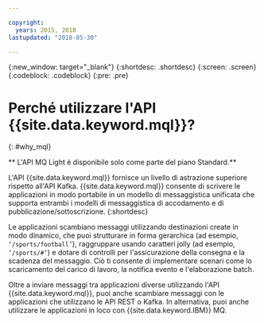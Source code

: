 ```yaml
---

copyright:
  years: 2015, 2018
lastupdated: "2018-05-30"

---
```


{:new_window: target="_blank"}
{:shortdesc: .shortdesc}
{:screen: .screen}
{:codeblock: .codeblock}
{:pre: .pre}

# Perché utilizzare l'API {{site.data.keyword.mql}}?
{: #why_mql}

** L'API MQ Light è disponibile solo come parte del piano Standard.**
<br/>

L'API {{site.data.keyword.mql}} fornisce un livello di astrazione
superiore rispetto all'API Kafka. {{site.data.keyword.mql}} consente di scrivere le applicazioni in modo portabile in un modello di messaggistica unificata che supporta entrambi i modelli di messaggistica di accodamento e di pubblicazione/sottoscrizione.
{:shortdesc}

Le applicazioni scambiano messaggi utilizzando destinazioni create in modo
dinamico, che puoi strutturare in forma gerarchica (ad esempio, <code>‘/sports/football’</code>), raggruppare usando caratteri jolly (ad esempio,
<code>‘/sports/#’</code>) e dotare di controlli per l'assicurazione della consegna e la scadenza del messaggio.
Ciò ti consente di implementare scenari come lo scaricamento del carico di lavoro, la notifica evento e l'elaborazione batch.

Oltre a inviare messaggi tra applicazioni diverse utilizzando l'API {{site.data.keyword.mql}}, puoi anche scambiare messaggi con le applicazioni che utilizzano le API REST o Kafka. In alternativa, puoi anche utilizzare le applicazioni in loco con {{site.data.keyword.IBM}} MQ.

